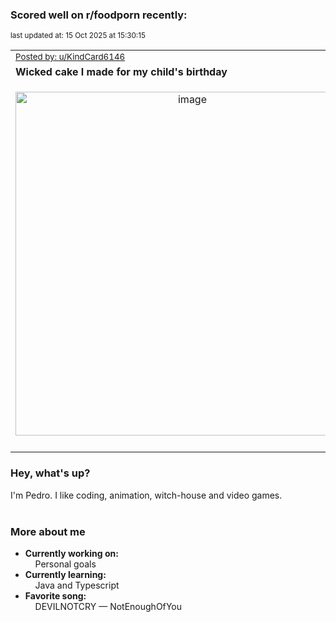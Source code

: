 ### Scored well on r/foodporn recently:

<p align="left"><sub>last updated at: 15 Oct 2025 at 15:30:15</sub></p>

|   |
| --- |
| <sub>[Posted by: u/KindCard6146][source]</sub> |
| **Wicked cake I made for my child's birthday** | 
|<p align="center"> <img alt="image" src="https://i.redd.it/ko119oogccuf1.jpeg" width="550" /> </p>|
|   |

### Hey, what's up?

I'm Pedro. I like coding, animation, witch-house and video games.<br><br>

### More about me
- **Currently working on:**  
&nbsp;&nbsp;&nbsp;&nbsp;Personal goals
- **Currently learning:**  
&nbsp;&nbsp;&nbsp;&nbsp;Java and Typescript
- **Favorite song:**  
&nbsp;&nbsp;&nbsp;&nbsp;DEVILNOTCRY — NotEnoughOfYou<br><br>

  



  
  
  
[linkedin]: https://linkedin.com/in/pedro-h-r-gomes-8a487b14a/
[gmail]: mailto:pilique11@gmail.com
[source]: https://reddit.com/r/FoodPorn/comments/1o3bggj/wicked_cake_i_made_for_my_childs_birthday/
[redditAPI]: https://www.reddit.com/dev/api/